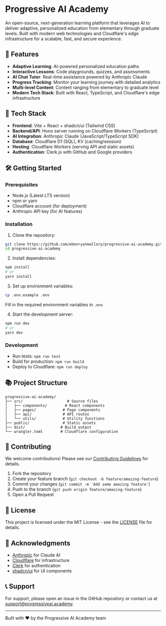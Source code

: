 # Progressive AI Academy

An open-source, next-generation learning platform that leverages AI to deliver adaptive, personalized education from elementary through graduate levels. Built with modern web technologies and Cloudflare's edge infrastructure for a scalable, fast, and secure experience.

## 🌟 Features

- **Adaptive Learning**: AI-powered personalized education paths
- **Interactive Lessons**: Code playgrounds, quizzes, and assessments
- **AI Chat Tutor**: Real-time assistance powered by Anthropic Claude
- **Progress Tracking**: Monitor your learning journey with detailed analytics
- **Multi-level Content**: Content ranging from elementary to graduate level
- **Modern Tech Stack**: Built with React, TypeScript, and Cloudflare's edge infrastructure

## 🚀 Tech Stack

- **Frontend**: Vite + React + shadcn/ui (Tailwind CSS)
- **Backend/API**: Hono server running on Cloudflare Workers (TypeScript)
- **AI Integration**: Anthropic Claude (JavaScript/TypeScript SDK)
- **Database**: Cloudflare D1 (SQL), KV (caching/session)
- **Hosting**: Cloudflare Workers (serving API and static assets)
- **Authentication**: Clerk.js with GitHub and Google providers

## 🛠️ Getting Started

### Prerequisites

- Node.js (Latest LTS version)
- npm or yarn
- Cloudflare account (for deployment)
- Anthropic API key (for AI features)

### Installation

1. Clone the repository:
```bash
git clone https://github.com/ebenryanmallory/progressive-ai-academy.git
cd progressive-ai-academy
```

2. Install dependencies:
```bash
npm install
# or
yarn install
```

3. Set up environment variables:
```bash
cp .env.example .env
```
Fill in the required environment variables in `.env`

4. Start the development server:
```bash
npm run dev
# or
yarn dev
```

### Development

- Run tests: `npm run test`
- Build for production: `npm run build`
- Deploy to Cloudflare: `npm run deploy`

## 📚 Project Structure

```
progressive-ai-academy/
├── src/                    # Source files
│   ├── components/        # React components
│   ├── pages/            # Page components
│   ├── api/              # API routes
│   └── utils/            # Utility functions
├── public/               # Static assets
├── dist/                # Build output
└── wrangler.toml        # Cloudflare configuration
```

## 🤝 Contributing

We welcome contributions! Please see our [Contributing Guidelines](CONTRIBUTING.md) for details.

1. Fork the repository
2. Create your feature branch (`git checkout -b feature/amazing-feature`)
3. Commit your changes (`git commit -m 'Add some amazing feature'`)
4. Push to the branch (`git push origin feature/amazing-feature`)
5. Open a Pull Request

## 📝 License

This project is licensed under the MIT License - see the [LICENSE](LICENSE) file for details.

## 🙏 Acknowledgments

- [Anthropic](https://www.anthropic.com/) for Claude AI
- [Cloudflare](https://www.cloudflare.com/) for infrastructure
- [Clerk](https://clerk.com/) for authentication
- [shadcn/ui](https://ui.shadcn.com/) for UI components

## 📞 Support

For support, please open an issue in the GitHub repository or contact us at [support@progressiveai.academy](mailto:support@progressiveai.academy).

---

Built with ❤️ by the Progressive AI Academy team
